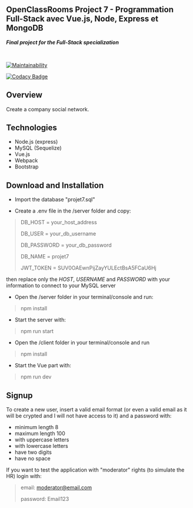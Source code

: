 ## OpenClassRooms Project 7 - Programmation Full-Stack avec Vue.js, Node, Express et MongoDB

***Final project for the Full-Stack specialization***

<br/>

[![Maintainability](https://api.codeclimate.com/v1/badges/40fa82a95394adcac7c0/maintainability)](https://codeclimate.com/github/lauralazzaro/P7-fullstack-openclassrooms/maintainability)

[![Codacy Badge](https://app.codacy.com/project/badge/Grade/91c95f761eda4b6c864808ce8735a506)](https://www.codacy.com/gh/lauralazzaro/P7-fullstack-openclassrooms/dashboard?utm_source=github.com&amp;utm_medium=referral&amp;utm_content=lauralazzaro/P7-fullstack-openclassrooms&amp;utm_campaign=Badge_Grade)


## Overview

Create a company social network.


## Technologies 

- Node.js (express)
- MySQL (Sequelize)
- Vue.js
- Webpack
- Bootstrap


## Download and Installation

- Import the database "projet7.sql"


- Create a .env file in the /server folder and copy:

>DB_HOST = your_host_address
> 
>DB_USER = your_db_username
> 
>DB_PASSWORD = your_db_password
> 
>DB_NAME = projet7
>
>JWT_TOKEN = SUV0OAEwnPijZayYULEctBsA5FCaU6Hj

then replace only the *HOST*, *USERNAME* and *PASSWORD* with your information to connect to your MySQL server

- Open the /server folder in your terminal/console and run: 
> npm install 

- Start the server with:
> npm run start 

- Open the /client folder in your terminal/console and run
> npm install

- Start the Vue part with:
> npm run dev


## Signup

To create a new user, insert a valid email format (or even a valid email as it will be crypted and I will not have access to it) and a password with:
-  minimum length 8
-  maximum length 100
-  with uppercase letters
-  with lowercase letters
-  have two digits
-  have no space

If you want to test the application with "moderator" rights (to simulate the HR) login with:

> email: moderator@email.com
> 
> password: Email123